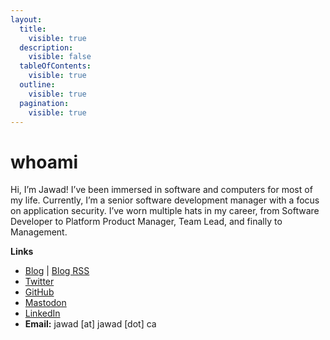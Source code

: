 ```yaml
---
layout:
  title:
    visible: true
  description:
    visible: false
  tableOfContents:
    visible: true
  outline:
    visible: true
  pagination:
    visible: true
---
```


# whoami

Hi, I’m Jawad! I’ve been immersed in software and computers for most of my life. Currently, I’m a senior software development manager with a focus on application security. I’ve worn multiple hats in my career, from Software Developer to Platform Product Manager, Team Lead, and finally to Management.

**Links**

* [Blog](https://jawad.ca) | [Blog RSS](https://jawad.ca/feed.xml)
* [Twitter](https://twitter.com/jawadnassar)
* [GitHub](https://github.com/jawadnassar)
* [Mastodon](https://infosec.exchange/@jawad)
* [LinkedIn](https://www.linkedin.com/in/jawadnassar/)
* **Email:** jawad \[at] jawad \[dot] ca
